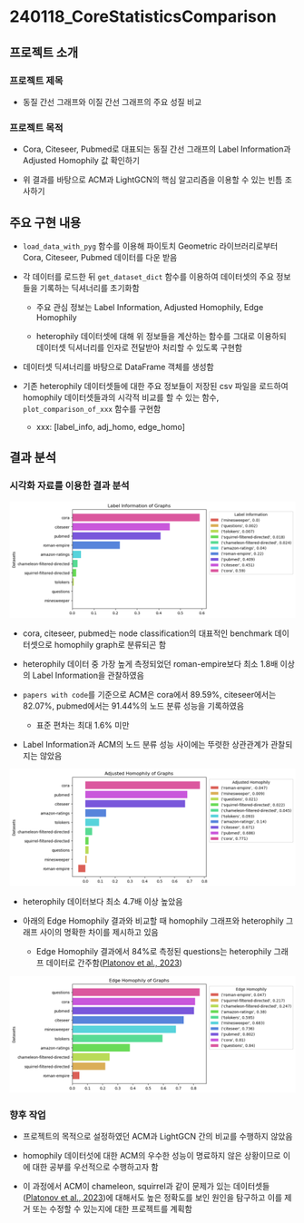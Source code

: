 # 240118_CoreStatisticsComparison

<!--  --> 

## 프로젝트 소개

### 프로젝트 제목

- 동질 간선 그래프와 이질 간선 그래프의 주요 성질 비교

### 프로젝트 목적

- Cora, Citeseer, Pubmed로 대표되는 동질 간선 그래프의 Label Information과 Adjusted Homophily 값 확인하기

- 위 결과를 바탕으로 ACM과 LightGCN의 핵심 알고리즘을 이용할 수 있는 빈틈 조사하기

<!--  -->

## 주요 구현 내용

- `load_data_with_pyg` 함수를 이용해 파이토치 Geometric 라이브러리로부터 Cora, Citeseer, Pubmed 데이터를 다운 받음 

- 각 데이터를 로드한 뒤 `get_dataset_dict` 함수를 이용하여 데이터셋의 주요 정보들을 기록하는 딕셔너리를 초기화함 

    - 주요 관심 정보는 Label Information, Adjusted Homophily, Edge Homophily 

    - heterophily 데이터셋에 대해 위 정보들을 계산하는 함수를 그대로 이용하되 데이터셋 딕셔너리를 인자로 전달받아 처리할 수 있도록 구현함 

- 데이터셋 딕셔너리를 바탕으로 DataFrame 객체를 생성함

- 기존 heterophily 데이터셋들에 대한 주요 정보들이 저장된 csv 파일을 로드하여 homophily 데이터셋들과의 시각적 비교를 할 수 있는 함수, `plot_comparison_of_xxx` 함수를 구현함 

    - xxx: [label_info, adj_homo, edge_homo]

<!--  -->

## 결과 분석

### 시각화 자료를 이용한 결과 분석

![Alt text](label_info.png)

- cora, citeseer, pubmed는 node classification의 대표적인 benchmark 데이터셋으로 homophily graph로 분류되곤 함 

- heterophily 데이터 중 가장 높게 측정되었던 roman-empire보다 최소 1.8배 이상의 Label Information을 관찰하였음 

- `papers with code`를 기준으로 ACM은 cora에서 89.59%, citeseer에서는 82.07%, pubmed에서는 91.44%의 노드 분류 성능을 기록하였음 

    - 표준 편차는 최대 1.6% 미만 

- Label Information과 ACM의 노드 분류 성능 사이에는 뚜렷한 상관관계가 관찰되지는 않았음 

![Alt text](adj_homo.png)

- heterophily 데이터보다 최소 4.7배 이상 높았음 

- 아래의 Edge Homophily 결과와 비교할 때 homophily 그래프와 heterophily 그래프 사이의 명확한 차이를 제시하고 있음  

    - Edge Homophily 결과에서 84%로 측정된 questions는 heterophily 그래프 데이터로 간주함([Platonov et al., 2023](https://arxiv.org/pdf/2209.06177.pdf))

![Alt text](edge_homo.png)

### 향후 작업

- 프로젝트의 목적으로 설정하였던 ACM과 LightGCN 간의 비교를 수행하지 않았음 

- homophily 데이터섯에 대한 ACM의 우수한 성능이 명료하지 않은 상황이므로 이에 대한 공부를 우선적으로 수행하고자 함 

- 이 과정에서 ACM이 chameleon, squirrel과 같이 문제가 있는 데이터셋들([Platonov et al., 2023](https://arxiv.org/pdf/2209.06177.pdf))에 대해서도 높은 정확도를 보인 원인을 탐구하고 이를 제거 또는 수정할 수 있는지에 대한 프로젝트를 계획함